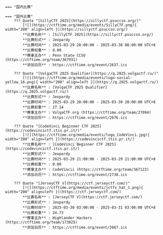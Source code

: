     === "国内比赛"
    
    === "国外比赛"
        ??? Quote "[SillyCTF 2025](https://sillyctf.psuccso.org/)"  
            [![](https://ctftime.org/media/events/SillyCTF.png){ width="200" align=left }](https://sillyctf.psuccso.org/)  
            **比赛名称** : [SillyCTF 2025](https://sillyctf.psuccso.org/)  
            **比赛形式** : Jeopardy  
            **比赛时间** : 2025-03-29 20:00:00 - 2025-03-30 08:00:00 UTC+8  
            **比赛权重** : 0.00  
            **赛事主办** : Penn State CCSO (https://ctftime.org/team/367931)  
            **添加日历** : https://ctftime.org/event/2637.ics  
            
        ??? Quote "[VolgaCTF 2025 Qualifier](https://q.2025.volgactf.ru/)"  
            [![](https://ctftime.org/media/events/logo-social-yellow_16.png){ width="200" align=left }](https://q.2025.volgactf.ru/)  
            **比赛名称** : [VolgaCTF 2025 Qualifier](https://q.2025.volgactf.ru/)  
            **比赛形式** : Jeopardy  
            **比赛时间** : 2025-03-29 20:00:00 - 2025-03-30 20:00:00 UTC+8  
            **比赛权重** : 27.14  
            **赛事主办** : VolgaCTF.org (https://ctftime.org/team/27094)  
            **添加日历** : https://ctftime.org/event/2676.ics  
            
        ??? Quote "[CodeVinci Beginner CTF 2025](https://codevincictf.itis.pr.it/)"  
            [![](https://ctftime.org/media/events/logo_CodeVinci.jpg){ width="200" align=left }](https://codevincictf.itis.pr.it/)  
            **比赛名称** : [CodeVinci Beginner CTF 2025](https://codevincictf.itis.pr.it/)  
            **比赛形式** : Jeopardy  
            **比赛时间** : 2025-03-29 21:00:00 - 2025-03-29 21:00:00 UTC+8  
            **比赛权重** : 0.00  
            **赛事主办** : CodeVincii (https://ctftime.org/team/367123)  
            **添加日历** : https://ctftime.org/event/2738.ics  
            
        ??? Quote "[JerseyCTF V](https://ctf.jerseyctf.com/)"  
            [![](https://ctftime.org/media/events/jctfv_hat_1.png){ width="200" align=left }](https://ctf.jerseyctf.com/)  
            **比赛名称** : [JerseyCTF V](https://ctf.jerseyctf.com/)  
            **比赛形式** : Jeopardy  
            **比赛时间** : 2025-03-30 03:00:00 - 2025-03-31 03:00:00 UTC+8  
            **比赛权重** : 24.73  
            **赛事主办** : Highlander Hackers (https://ctftime.org/team/173925)  
            **添加日历** : https://ctftime.org/event/2667.ics  
            